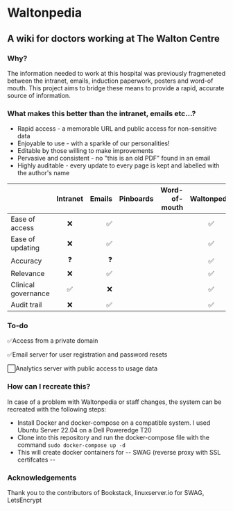# Waltonpedia

## A wiki for doctors working at The Walton Centre

### Why?
The information needed to work at this hospital was previously fragmeneted between the intranet, emails, induction paperwork, posters and word-of mouth. This project aims to bridge these means to provide a rapid, accurate source of information.

### What makes this better than the intranet, emails etc...?
- Rapid access - a memorable URL and public access for non-sensitive data
- Enjoyable to use - with a sparkle of our personalities!
- Editable by those willing to make improvements
- Pervasive and consistent - no "this is an old PDF" found in an email
- Highly auditable - every update to every page is kept and labelled with the author's name

|                     |  Intranet | Emails | Pinboards | Word-of-mouth | Waltonpedia |
|---------------------|:---------:|------:|:----------:|--------------:|:-----------:|
| Ease of access      | ❌        | ✅   |            |               | ✅           |              
| Ease of updating    | ❌        | ✅   |            |               | ✅           |
| Accuracy            | ❓        | ❓   |            |               | ✅           |
| Relevance           | ❌        | ✅   |            |               | ✅           |
| Clinical governance | ✅        | ❌   |            |               | ✅           |
| Audit trail         | ❌        | ✅   |            |               | ✅           |

### To-do
✅Access from a private domain

✅Email server for user registration and password resets

⬜Analytics server with public access to usage data

### How can I recreate this?
In case of a problem with Waltonpedia or staff changes, the system can be recreated with the following steps:
- Install Docker and docker-compose on a compatible system. I used Ubuntu Server 22.04 on a Dell Poweredge T20
- Clone into this repository and run the docker-compose file with the command `sudo docker-compose up -d`
- This will create docker containers for 
-- SWAG (reverse proxy with SSL certifcates
-- 

### Acknowledgements

Thank you to the contributors of Bookstack, linuxserver.io for SWAG, LetsEncrypt
